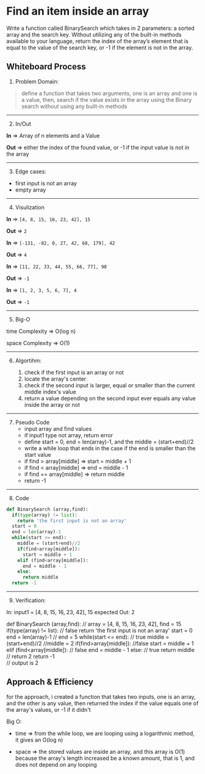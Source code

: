 # Find an item inside an array
Write a function called BinarySearch which takes in 2 parameters: a sorted array and the search key. Without utilizing any of the built-in methods available to your language, return the index of the array’s element that is equal to the value of the search key, or -1 if the element is not in the array.

## Whiteboard Process
1. Problem Domain:

> define a function that takes two arguments, one is an array and one is a value, then, search if the value exists in the array using the Binary search without using any built-in methods

*****************************
2. In/Out

**In** => Array of n elements and a Value

**Out** => either the index of the found value, or -1 if the input value is not in the array
*****************************
3. Edge cases:

* first input is not an array
* empty array
*****************************
4. Visulization

**In** => ```[4, 8, 15, 16, 23, 42], 15```

**Out** => ```2```

**In** => ```[-131, -82, 0, 27, 42, 68, 179], 42```

**Out** => ```4```

**In** => ```[11, 22, 33, 44, 55, 66, 77], 90```

**Out** => ```-1```

**In** => ```[1, 2, 3, 5, 6, 7], 4```

**Out** => ```-1```

*****************************

5. Big-O

time Complexity => O(log n)

space Complexity => O(1)

*****************************

6. Algortihm:

    1. check if the first input is an array or not
    2. locate the array's center
    3. check if the second input is larger, equal or smaller than the current middle index's value
    4. return a value depending on the second input ever equals any value inside the array or not

*****************************

7. Pseudo Code
    * input array and find values
    * if input1 type not array, return error
    * define start = 0, end = len(array)-1, and the middle = (start+end)//2
    * write a while loop that ends in the case if the end is smaller than the start value
    * if find > array[middle] => start = middle + 1
    * if find < array[middle] => end = middle - 1
    * if find == array[middle] => return middle
    * return -1

*****************************

8. Code
```python
def BinarySearch (array,find):
  if(type(array) != list):
    return 'the first input is not an array'
  start = 0
  end = len(array)-1
  while(start <= end):
    middle = (start+end)//2
    if(find>array[middle]):
      start = middle + 1
    elif (find<array[middle]):
      end = middle - 1
    else:
      return middle
  return -1
```

*****************************

9. Verification: 

In: input1 = [4, 8, 15, 16, 23, 42], 15
expected Out: 2

def BinarySearch (array,find):
 // array = [4, 8, 15, 16, 23, 42], find = 15
  if(type(array) != list): // false
    return 'the first input is not an array'
  start = 0
  end = len(array)-1 // end = 5
  while(start <= end): // true
    middle = (start+end)//2 //middle = 2
    if(find>array[middle]): //false
      start = middle + 1
    elif (find<array[middle]):
    // false
      end = middle - 1
    else: // true
      return middle // return 2
  return -1  
  // output is 2

  ## Approach & Efficiency
  
  for the approach, i created a function that takes two inputs, one is an array, and the other is any value, then returned the index if the value equals one of the array's values, or -1 if it didn't

Big O:

* time => from the while loop, we are looping using a logarithmic method, it gives an O(log n)

* space => the stored values are inside an array, and this array is O(1) because the array's length increased be a known amount, that is 1, and does not depend on any looping